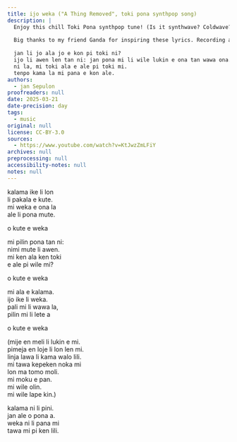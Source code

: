 ```yaml
---
title: ijo weka ("A Thing Removed", toki pona synthpop song)
description: |
  Enjoy this chill Toki Pona synthpop tune! (Is it synthwave? Coldwave? Who knows? 🤔) I'll talk about the meaning of the lyrics later since there's a bit of an ongoing contest among friends. Feel free to join in and share your interpretation in the comments—what do you think this song is about?
  
  Big thanks to my friend Ganda for inspiring these lyrics. Recording and experimenting with them was an absolute pleasure!
  
  jan li jo ala jo e kon pi toki ni?
  ijo li awen len tan ni: jan pona mi li wile lukin e ona tan wawa ona.
  ni la, mi toki ala e ale pi toki mi.
  tenpo kama la mi pana e kon ale.
authors:
  - jan Sepulon
proofreaders: null
date: 2025-03-21
date-precision: day
tags:
  - music
original: null
license: CC-BY-3.0
sources:
  - https://www.youtube.com/watch?v=KtJwzZmLFiY
archives: null
preprocessing: null
accessibility-notes: null
notes: null
---
```


kalama ike li lon  
li pakala e kute.  
mi weka e ona la  
ale li pona mute.

o kute e weka

mi pilin pona tan ni:  
nimi mute li awen.  
mi ken ala ken toki  
e ale pi wile mi?

o kute e weka

mi ala e kalama.  
ijo ike li weka.  
pali mi li wawa la,  
pilin mi li lete a

o kute e weka

(mije en meli li lukin e mi.  
pimeja en loje li lon len mi.  
linja lawa li kama walo lili.  
mi tawa kepeken noka mi  
lon ma tomo moli.  
mi moku e pan.  
mi wile olin.  
mi wile lape kin.)

kalama ni li pini.  
jan ale o pona a.  
weka ni li pana mi  
tawa mi pi ken lili.